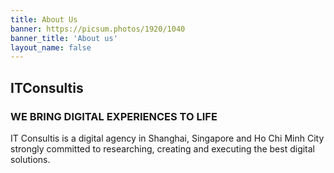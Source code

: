 ```yaml
---
title: About Us
banner: https://picsum.photos/1920/1040
banner_title: 'About us'
layout_name: false
---
```


## ITConsultis

### WE BRING DIGITAL EXPERIENCES TO LIFE

IT Consultis is a digital agency in Shanghai, Singapore and Ho Chi Minh City strongly committed to researching, creating and executing the best digital solutions.